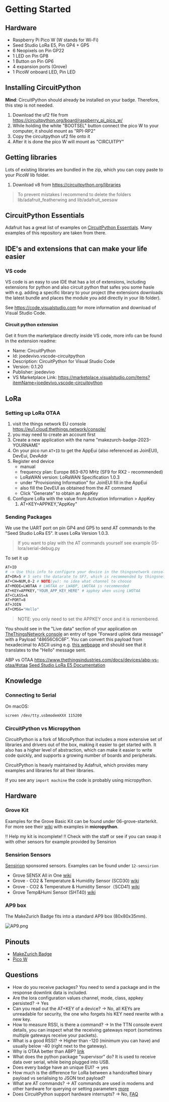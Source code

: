 # Getting Started

## Hardware

* Raspberry Pi Pico W (W stands for Wi-Fi)
* Seed Studio LoRa E5, Pin GP4 + GP5
* 6 Neopixels on Pin GP22
* 1 LED on Pin GP8
* 1 Button on Pin GP6
* 4 expansion ports (Grove)
* 1 PicoW onboard LED, Pin LED

## Installing CircuitPython

**Mind**: CircuitPython should already be installed on your badge.
Therefore, this step is not needed.

1. Download the uf2 file from https://circuitpython.org/board/raspberry_pi_pico_w/
2. While holding the white "BOOTSEL" button connect the pico W to your computer, it should mount as "RPI-RP2"
3. Copy the circuitpython uf2 file onto it
4. After it is done the pico W will mount as "CIRCUITPY"

## Getting libraries

Lots of existing libraries are bundled in the zip, which you can copy paste to your PicoW lib folder.

1. Download v8 from https://circuitpython.org/libraries

> To prevent mistakes I recommend to delete the folders lib/adafruit_featherwing and lib/adafruit_seesaw

## CircuitPython Essentials
Adafruit has a great list of examples on [CircuitPython Essentials](https://learn.adafruit.com/circuitpython-essentials/circuitpython-essentials). Many examples of this repository are taken from there.

## IDE's and extensions that can make your life easier

### VS code

VS code is an easy to use IDE that has a lot of extensions, including extensions for python and also circuit python that safes you some hasle with e.g. adding a specific library to your project (the extensions downloads the latest bundle and places the module you add directly in your lib folder).

See https://code.visualstudio.com for more information and download of Visual Studio Code.

#### Circuit python extension

Get it from the marketplace directly inside VS code, more info can be found in the extension readme:
- Name: CircuitPython
- Id: joedevivo.vscode-circuitpython
- Description: CircuitPython for Visual Studio Code
- Version: 0.1.20
- Publisher: joedevivo
- VS Marketplace Link: https://marketplace.visualstudio.com/items?itemName=joedevivo.vscode-circuitpython

## LoRa

### Setting up LoRa OTAA

1. visit the things network EU console https://eu1.cloud.thethings.network/console/
2. you may need to create an account first
3. Create a new application with the name "makezurch-badge-2023-YOURNAME"
4. On your pico run `AT+ID` to get the AppEui (also referenced as JoinEUI), DevEui, DevAddr
5. Register end device
    * manual
    * frequency plan: Europe 863-870 MHz (SF9 for RX2 - recommended)
    * LoRaWAN version: LoRaWAN Specification 1.0.3
    * under "Provisioning Information" for JoinEUI fill in the AppEui
    * also fill the DevEUI as obtained from the AT command
    * Click "Generate" to obtain an AppKey
6. Configure LoRa with the value from Activation Information > AppKey
   1. AT+KEY=APPKEY,"AppKey"

### Sending Packages

We use the UART port on pin GP4 and GP5 to send AT commands to the "Seed Studio LoRa E5".
It uses LoRa Version 1.0.3.

> If you want to play with the AT commands yourself see example 05-lora/serial-debug.py

To set it up

```bash
AT+ID
# -> Use this info to configure your device in the thingsnetwork console
AT+DR=5 # 5 sets the datarate to SF7, which is recommended by thingsnetwork
AT+CH=NUM,0-2 # NOTE(yw): no idea what channel to choose
AT+MODE=LWOTAA # LWOTAA or LWABP, LWOTAA is recommended
AT+KEY=APPKEY,"YOUR_APP_KEY_HERE" # appkey when using LWOTAA
AT+CLASS=A
AT+PORT=8
AT+JOIN
AT+CMSG="Hello"
```

> NOTE: you only need to set the APPKEY once and it is remembered.

You should see in the "Live data" section of your application on
[TheThingsNetwork console](https://eu1.cloud.thethings.network/console/)
an entry of type "Forward uplink data message" with a Payload
"48656C6C6F". You can convert this payload from hexadecimal to ASCII
using e.g. [this webpage](https://www.rapidtables.com/convert/number/hex-to-ascii.html)
and should see that it translates to the "Hello" message sent.

ABP vs OTAA https://www.thethingsindustries.com/docs/devices/abp-vs-otaa/#otaa
[Seed Studio LoRa E5 Documentation](https://files.seeedstudio.com/products/317990687/res/LoRa-E5%20AT%20Command%20Specification_V1.0%20.pdf)

## Knowledge

### Connecting to Serial

On macOS:

```bash
screen /dev/tty.usbmodemXXX 115200
```

### CircuitPython vs Micropython
CircuitPython is a fork of MicroPython that includes a more extensive set of libraries and drivers out of the box, making it easier to get started with. It also has a higher level of abstraction, which can make it easier to write code quickly, and supports a growing number of boards and peripherals.

CircuitPython is heavly maintained by Adafruit, which provides many examples and libraries for all their libraries.

If you see any `import machine` the code is probably using micropython.

## Hardware

### Grove Kit
Examples for the Grove Basic Kit can be found under 06-grove-starterkit.
For more see their [wiki](https://wiki.seeedstudio.com/Grove-Starter-Kit-for-Raspberry-Pi-Pico/) with examples in **micropython**.

‼️ Help my kit is incomplete! ‼️ Check with the staff or see if you can swap it with other sensors for example provided by Sensirion

### Sensirion Sensors
[Sensirion](https://www.sensirion.com) sponsored sensors. Examples can be found under `12-sensirion`

* Grove SEN5X All in One [wiki](https://wiki.seeedstudio.com/Grove_SEN5X_All_in_One/)
* Grove - CO2 & Temperature & Humidity Sensor (SCD30) [wiki](https://wiki.seeedstudio.com/Grove-CO2_Temperature_Humidity_Sensor-SCD30/)
* Grove - CO2 & Temperature & Humidity Sensor（SCD41) [wiki](https://wiki.seeedstudio.com/Grove-CO2_&_Temperature_&_Humidity_Sensor-SCD41/)
* Grove Temp&Humi Sensor (SHT40) [wiki](https://wiki.seeedstudio.com/Grove-SHT4x/)

### AP9 box

The MakeZurich Badge fits into a standard AP9 box (80x80x35mm).

![AP9.png](pictures/AP9.png)

## Pinouts

* [MakeZurich Badge](pinout.png)
* [Pico W](picow-pinout.png)

## Questions
* How do you receive packages? You need to send a package and in the response downlink data is included.
* Are the lora configuration values channel, mode, class, appkey persisted? -> Yes
* Can you read out the AT+KEY of a device? -> No, all KEYs are unreadable for security, the one who forgets his KEY need rewrite with a new key.
* How to measure RSSI, is there a command? -> In the TTN console event details, you can inspect what the receiving gateways report (sometimes multiple gateways receive your packets).
* What is a good RSSI? -> Higher than -120 (minimum you can have) and usually below -40 (right next to the gateway).
* Why is OTAA better than ABP? [link](https://www.thethingsindustries.com/docs/devices/abp-vs-otaa/#otaa)
* What does the python package "supervisor" do? It is used to receive data over serial, while being plugged into USB.
* Does every badge have an unique EUI? -> yes
* How much is the difference for LoRa between a handcrafted binary payload vs serialising to JSON text payload?
* What are AT commands? -> AT commands are used in modems and other hardware for querying or setting parameters [more](https://www.commfront.com/pages/at-commands)
* Does CircuitPython support hardware interrupts? -> No, [FAQ](https://learn.adafruit.com/cooperative-multitasking-in-circuitpython-with-asyncio?view=all#faq-3106700)
